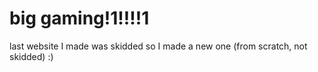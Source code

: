 # big gaming!1!!!!1
last website I made was skidded so I made a new one (from scratch, not skidded) :)
